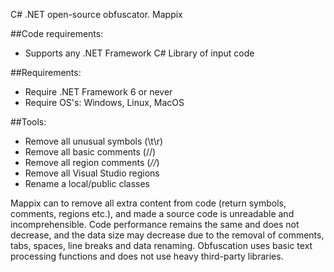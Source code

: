 C# .NET open-source obfuscator. Mappix

##Code requirements:
- Supports any .NET Framework C# Library of input code

##Requirements:
- Require .NET Framework 6 or never
- Require OS's: Windows, Linux, MacOS

##Tools:
- Remove all unusual symbols (\t\r)
- Remove all basic comments (//)
- Remove all region comments (*//*)
- Remove all Visual Studio regions
- Rename a local/public classes

Mappix can to remove all extra content from code (return symbols, comments, regions etc.),
and made a source code is unreadable and incomprehensible.
Code performance remains the same and does not decrease, and the data size may decrease due to the removal of comments, tabs, spaces, line breaks and data renaming.
Obfuscation uses basic text processing functions and does not use heavy third-party libraries.
